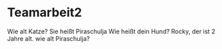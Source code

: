 # Teamarbeit2
Wie alt Katze? 
Sie heißt Piraschulja
Wie heißt dein Hund?
Rocky, der ist 2 Jahre alt. wie alt Piraschulja? 
